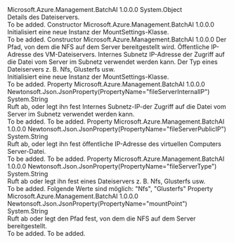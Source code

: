 <Type Name="MountSettings" FullName="Microsoft.Azure.Management.BatchAI.Models.MountSettings">
  <TypeSignature Language="C#" Value="public class MountSettings" />
  <TypeSignature Language="ILAsm" Value=".class public auto ansi beforefieldinit MountSettings extends System.Object" />
  <TypeSignature Language="DocId" Value="T:Microsoft.Azure.Management.BatchAI.Models.MountSettings" />
  <TypeSignature Language="VB.NET" Value="Public Class MountSettings" />
  <TypeSignature Language="F#" Value="type MountSettings = class" />
  <AssemblyInfo>
    <AssemblyName>Microsoft.Azure.Management.BatchAI</AssemblyName>
    <AssemblyVersion>1.0.0.0</AssemblyVersion>
  </AssemblyInfo>
  <Base>
    <BaseTypeName>System.Object</BaseTypeName>
  </Base>
  <Interfaces />
  <Docs>
    <summary>
            Details des Dateiservers.
            </summary>
    <remarks>To be added.</remarks>
  </Docs>
  <Members>
    <Member MemberName=".ctor">
      <MemberSignature Language="C#" Value="public MountSettings ();" />
      <MemberSignature Language="ILAsm" Value=".method public hidebysig specialname rtspecialname instance void .ctor() cil managed" />
      <MemberSignature Language="DocId" Value="M:Microsoft.Azure.Management.BatchAI.Models.MountSettings.#ctor" />
      <MemberSignature Language="VB.NET" Value="Public Sub New ()" />
      <MemberType>Constructor</MemberType>
      <AssemblyInfo>
        <AssemblyName>Microsoft.Azure.Management.BatchAI</AssemblyName>
        <AssemblyVersion>1.0.0.0</AssemblyVersion>
      </AssemblyInfo>
      <Parameters />
      <Docs>
        <summary>
            Initialisiert eine neue Instanz der MountSettings-Klasse.
            </summary>
        <remarks>To be added.</remarks>
      </Docs>
    </Member>
    <Member MemberName=".ctor">
      <MemberSignature Language="C#" Value="public MountSettings (string mountPoint = null, string fileServerPublicIP = null, string fileServerInternalIP = null, string fileServerType = null);" />
      <MemberSignature Language="ILAsm" Value=".method public hidebysig specialname rtspecialname instance void .ctor(string mountPoint, string fileServerPublicIP, string fileServerInternalIP, string fileServerType) cil managed" />
      <MemberSignature Language="DocId" Value="M:Microsoft.Azure.Management.BatchAI.Models.MountSettings.#ctor(System.String,System.String,System.String,System.String)" />
      <MemberSignature Language="VB.NET" Value="Public Sub New (Optional mountPoint As String = null, Optional fileServerPublicIP As String = null, Optional fileServerInternalIP As String = null, Optional fileServerType As String = null)" />
      <MemberSignature Language="F#" Value="new Microsoft.Azure.Management.BatchAI.Models.MountSettings : string * string * string * string -&gt; Microsoft.Azure.Management.BatchAI.Models.MountSettings" Usage="new Microsoft.Azure.Management.BatchAI.Models.MountSettings (mountPoint, fileServerPublicIP, fileServerInternalIP, fileServerType)" />
      <MemberType>Constructor</MemberType>
      <AssemblyInfo>
        <AssemblyName>Microsoft.Azure.Management.BatchAI</AssemblyName>
        <AssemblyVersion>1.0.0.0</AssemblyVersion>
      </AssemblyInfo>
      <Parameters>
        <Parameter Name="mountPoint" Type="System.String" />
        <Parameter Name="fileServerPublicIP" Type="System.String" />
        <Parameter Name="fileServerInternalIP" Type="System.String" />
        <Parameter Name="fileServerType" Type="System.String" />
      </Parameters>
      <Docs>
        <param name="mountPoint">Der Pfad, von dem die NFS auf dem Server bereitgestellt wird.</param>
        <param name="fileServerPublicIP">Öffentliche IP-Adresse des VM-Dateiservers.</param>
        <param name="fileServerInternalIP">Internes Subnetz IP-Adresse der Zugriff auf die Datei vom Server im Subnetz verwendet werden kann.</param>
        <param name="fileServerType">Der Typ eines Dateiservers z. B. Nfs, Glusterfs usw.</param>
        <summary>
            Initialisiert eine neue Instanz der MountSettings-Klasse.
            </summary>
        <remarks>To be added.</remarks>
      </Docs>
    </Member>
    <Member MemberName="FileServerInternalIP">
      <MemberSignature Language="C#" Value="public string FileServerInternalIP { get; set; }" />
      <MemberSignature Language="ILAsm" Value=".property instance string FileServerInternalIP" />
      <MemberSignature Language="DocId" Value="P:Microsoft.Azure.Management.BatchAI.Models.MountSettings.FileServerInternalIP" />
      <MemberSignature Language="VB.NET" Value="Public Property FileServerInternalIP As String" />
      <MemberSignature Language="F#" Value="member this.FileServerInternalIP : string with get, set" Usage="Microsoft.Azure.Management.BatchAI.Models.MountSettings.FileServerInternalIP" />
      <MemberType>Property</MemberType>
      <AssemblyInfo>
        <AssemblyName>Microsoft.Azure.Management.BatchAI</AssemblyName>
        <AssemblyVersion>1.0.0.0</AssemblyVersion>
      </AssemblyInfo>
      <Attributes>
        <Attribute>
          <AttributeName>Newtonsoft.Json.JsonProperty(PropertyName="fileServerInternalIP")</AttributeName>
        </Attribute>
      </Attributes>
      <ReturnValue>
        <ReturnType>System.String</ReturnType>
      </ReturnValue>
      <Docs>
        <summary>
            Ruft ab, oder legt ihn fest Internes Subnetz-IP-der Zugriff auf die Datei vom Server im Subnetz verwendet werden kann.
            </summary>
        <value>To be added.</value>
        <remarks>To be added.</remarks>
      </Docs>
    </Member>
    <Member MemberName="FileServerPublicIP">
      <MemberSignature Language="C#" Value="public string FileServerPublicIP { get; set; }" />
      <MemberSignature Language="ILAsm" Value=".property instance string FileServerPublicIP" />
      <MemberSignature Language="DocId" Value="P:Microsoft.Azure.Management.BatchAI.Models.MountSettings.FileServerPublicIP" />
      <MemberSignature Language="VB.NET" Value="Public Property FileServerPublicIP As String" />
      <MemberSignature Language="F#" Value="member this.FileServerPublicIP : string with get, set" Usage="Microsoft.Azure.Management.BatchAI.Models.MountSettings.FileServerPublicIP" />
      <MemberType>Property</MemberType>
      <AssemblyInfo>
        <AssemblyName>Microsoft.Azure.Management.BatchAI</AssemblyName>
        <AssemblyVersion>1.0.0.0</AssemblyVersion>
      </AssemblyInfo>
      <Attributes>
        <Attribute>
          <AttributeName>Newtonsoft.Json.JsonProperty(PropertyName="fileServerPublicIP")</AttributeName>
        </Attribute>
      </Attributes>
      <ReturnValue>
        <ReturnType>System.String</ReturnType>
      </ReturnValue>
      <Docs>
        <summary>
            Ruft ab, oder legt ihn fest öffentliche IP-Adresse des virtuellen Computers Server-Datei.
            </summary>
        <value>To be added.</value>
        <remarks>To be added.</remarks>
      </Docs>
    </Member>
    <Member MemberName="FileServerType">
      <MemberSignature Language="C#" Value="public string FileServerType { get; set; }" />
      <MemberSignature Language="ILAsm" Value=".property instance string FileServerType" />
      <MemberSignature Language="DocId" Value="P:Microsoft.Azure.Management.BatchAI.Models.MountSettings.FileServerType" />
      <MemberSignature Language="VB.NET" Value="Public Property FileServerType As String" />
      <MemberSignature Language="F#" Value="member this.FileServerType : string with get, set" Usage="Microsoft.Azure.Management.BatchAI.Models.MountSettings.FileServerType" />
      <MemberType>Property</MemberType>
      <AssemblyInfo>
        <AssemblyName>Microsoft.Azure.Management.BatchAI</AssemblyName>
        <AssemblyVersion>1.0.0.0</AssemblyVersion>
      </AssemblyInfo>
      <Attributes>
        <Attribute>
          <AttributeName>Newtonsoft.Json.JsonProperty(PropertyName="fileServerType")</AttributeName>
        </Attribute>
      </Attributes>
      <ReturnValue>
        <ReturnType>System.String</ReturnType>
      </ReturnValue>
      <Docs>
        <summary>
            Ruft ab oder legt ihn fest eines Dateiservers z. B. Nfs, Glusterfs usw.
            </summary>
        <value>To be added.</value>
        <remarks>
            Folgende Werte sind möglich: "Nfs", "Glusterfs"
            </remarks>
      </Docs>
    </Member>
    <Member MemberName="MountPoint">
      <MemberSignature Language="C#" Value="public string MountPoint { get; set; }" />
      <MemberSignature Language="ILAsm" Value=".property instance string MountPoint" />
      <MemberSignature Language="DocId" Value="P:Microsoft.Azure.Management.BatchAI.Models.MountSettings.MountPoint" />
      <MemberSignature Language="VB.NET" Value="Public Property MountPoint As String" />
      <MemberSignature Language="F#" Value="member this.MountPoint : string with get, set" Usage="Microsoft.Azure.Management.BatchAI.Models.MountSettings.MountPoint" />
      <MemberType>Property</MemberType>
      <AssemblyInfo>
        <AssemblyName>Microsoft.Azure.Management.BatchAI</AssemblyName>
        <AssemblyVersion>1.0.0.0</AssemblyVersion>
      </AssemblyInfo>
      <Attributes>
        <Attribute>
          <AttributeName>Newtonsoft.Json.JsonProperty(PropertyName="mountPoint")</AttributeName>
        </Attribute>
      </Attributes>
      <ReturnValue>
        <ReturnType>System.String</ReturnType>
      </ReturnValue>
      <Docs>
        <summary>
            Ruft ab oder legt den Pfad fest, von dem die NFS auf dem Server bereitgestellt.
            </summary>
        <value>To be added.</value>
        <remarks>To be added.</remarks>
      </Docs>
    </Member>
  </Members>
</Type>